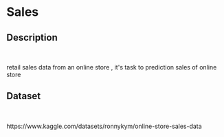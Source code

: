 # Sales 
<h2>Description</h2> <br>
<p> retail sales data from an online store , it's task to prediction sales of online store </p> 
<h2>Dataset</h2> <br>
<p>https://www.kaggle.com/datasets/ronnykym/online-store-sales-data</p>
